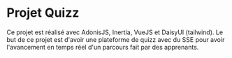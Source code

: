 # Projet Quizz

Ce projet est réalisé avec AdonisJS, Inertia, VueJS et DaisyUI (tailwind).
Le but de ce projet est d'avoir une plateforme de quizz avec du SSE pour avoir l'avancement en temps réel d'un parcours fait par des apprenants.

